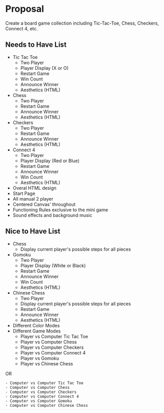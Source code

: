 # Proposal
Create a board game collection including Tic-Tac-Toe, Chess, Checkers, Connect 4, etc. 

## Needs to Have List
  - Tic Tac Toe
    - Two Player
    - Player Display (X or O)
    - Restart Game
    - Win Count
    - Announce Winner
    - Aesthetics (HTML)
  - Chess
    - Two Player
    - Restart Game
    - Announce Winner
    - Aesthetics (HTML)
  - Checkers
    - Two Player
    - Restart Game
    - Announce Winner
    - Aesthetics (HTML)
  - Connect 4
    - Two Player
    - Player Display (Red or Blue)
    - Restart Game
    - Announce Winner
    - Win Count
    - Aesthetics (HTML)
  - Overal HTML design
  - Start Page
  - All manual 2 player
  - Centered Canvas' throughout
  - Functioning Rules exclusive to the mini game
  - Sound effects and background music

## Nice to Have List
  - Chess
    -  Display current player's possible steps for all pieces
  - Gomoku
    - Two Player
    - Player Display (White or Black)
    - Restart Game
    - Announce Winner
    - Win Count
    - Aesthetics (HTML)
  - Chinese Chess
    - Two Player
    - Display current player's possible steps for all pieces
    - Restart Game
    - Announce Winner
    - Aesthetics (HTML)
  - Different Color Modes
  - Different Game Modes
    - Player vs Computer Tic Tac Toe
    - Player vs Computer Chess
    - Player vs Computer Checkers
    - Player vs Computer Connect 4
    - Player vs Gomoku
    - Player vs Chinese Chess

  OR

    - Computer vs Computer Tic Tac Toe
    - Computer vs Computer Chess
    - Computer vs Computer Checkers
    - Computer vs Computer Connect 4
    - Computer vs Computer Gomoku
    - Computer vs Computer Chinese Chess